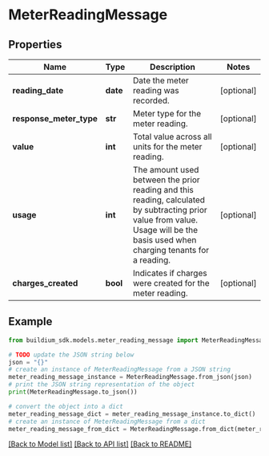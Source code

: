 # MeterReadingMessage


## Properties

Name | Type | Description | Notes
------------ | ------------- | ------------- | -------------
**reading_date** | **date** | Date the meter reading was recorded. | [optional] 
**response_meter_type** | **str** | Meter type for the meter reading. | [optional] 
**value** | **int** | Total value across all units for the meter reading. | [optional] 
**usage** | **int** | The amount used between the prior reading and this reading, calculated by subtracting prior value from value. Usage will be the basis used when charging tenants for a reading. | [optional] 
**charges_created** | **bool** | Indicates if charges were created for the meter reading. | [optional] 

## Example

```python
from buildium_sdk.models.meter_reading_message import MeterReadingMessage

# TODO update the JSON string below
json = "{}"
# create an instance of MeterReadingMessage from a JSON string
meter_reading_message_instance = MeterReadingMessage.from_json(json)
# print the JSON string representation of the object
print(MeterReadingMessage.to_json())

# convert the object into a dict
meter_reading_message_dict = meter_reading_message_instance.to_dict()
# create an instance of MeterReadingMessage from a dict
meter_reading_message_from_dict = MeterReadingMessage.from_dict(meter_reading_message_dict)
```
[[Back to Model list]](../README.md#documentation-for-models) [[Back to API list]](../README.md#documentation-for-api-endpoints) [[Back to README]](../README.md)


